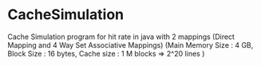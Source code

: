 # CacheSimulation
Cache Simulation program for hit rate in java with 2 mappings (Direct Mapping and 4 Way Set Associative Mappings) (Main Memory Size : 4 GB, Block Size : 16 bytes, Cache size : 1 M blocks => 2^20 lines ) 
